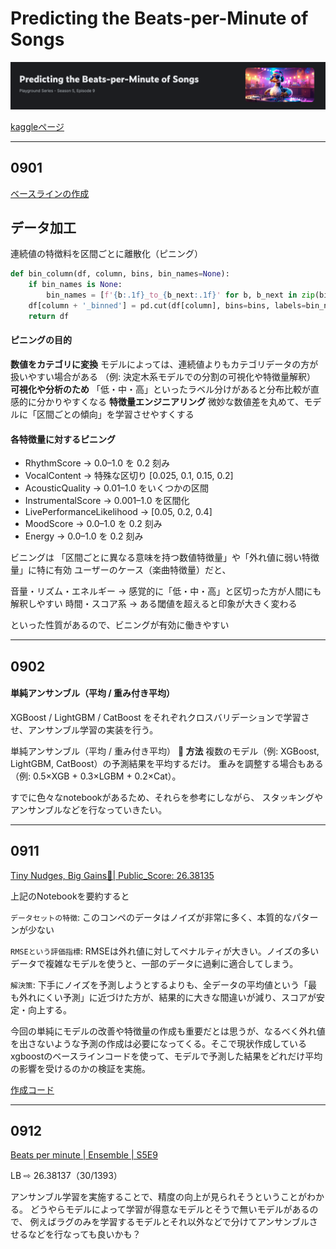 # Predicting the Beats-per-Minute of Songs
![image](https://github.com/kaneda05/kaggle_Playground-Series/blob/main/png/002_playground.png)



[kaggleページ](https://www.kaggle.com/competitions/playground-series-s5e9)

---

## 0901

[ベースラインの作成]()

## データ加工
連続値の特徴料を区間ごとに離散化（ピニング）
```python
def bin_column(df, column, bins, bin_names=None):
    if bin_names is None:
        bin_names = [f'{b:.1f}_to_{b_next:.1f}' for b, b_next in zip(bins[:-1], bins[1:])]
    df[column + '_binned'] = pd.cut(df[column], bins=bins, labels=bin_names, include_lowest=True)
    return df
```
#### ピニングの目的
**数値をカテゴリに変換**
モデルによっては、連続値よりもカテゴリデータの方が扱いやすい場合がある
（例: 決定木系モデルでの分割の可視化や特徴量解釈）
**可視化や分析のため**
「低・中・高」といったラベル分けがあると分布比較が直感的に分かりやすくなる
**特徴量エンジニアリング**
微妙な数値差を丸めて、モデルに「区間ごとの傾向」を学習させやすくする

#### 各特徴量に対するピニング
- RhythmScore → 0.0–1.0 を 0.2 刻み
- VocalContent → 特殊な区切り [0.025, 0.1, 0.15, 0.2]
- AcousticQuality → 0.01–1.0 をいくつかの区間
- InstrumentalScore → 0.001–1.0 を区間化
- LivePerformanceLikelihood → [0.05, 0.2, 0.4]
- MoodScore → 0.0–1.0 を 0.2 刻み
- Energy → 0.0–1.0 を 0.2 刻み

ビニングは 「区間ごとに異なる意味を持つ数値特徴量」や「外れ値に弱い特徴量」に特に有効
ユーザーのケース（楽曲特徴量）だと、

音量・リズム・エネルギー → 感覚的に「低・中・高」と区切った方が人間にも解釈しやすい
時間・スコア系 → ある閾値を超えると印象が大きく変わる

といった性質があるので、ビニングが有効に働きやすい

---

## 0902

#### 単純アンサンブル（平均 / 重み付き平均）
XGBoost / LightGBM / CatBoost をそれぞれクロスバリデーションで学習させ、アンサンブル学習の実装を行う。

単純アンサンブル（平均 / 重み付き平均）
**📌 方法**
複数のモデル（例: XGBoost, LightGBM, CatBoost）の予測結果を平均するだけ。
重みを調整する場合もある（例: 0.5×XGB + 0.3×LGBM + 0.2×Cat）。

すでに色々なnotebookがあるため、それらを参考にしながら、
スタッキングやアンサンブルなどを行なっていきたい。

---

## 0911
[Tiny Nudges, Big Gains🎯| Public_Score: 26.38135](https://www.kaggle.com/code/princevegeta515/tiny-nudges-big-gains-public-score-26-38135)

上記のNotebookを要約すると

`データセットの特徴`: このコンペのデータはノイズが非常に多く、本質的なパターンが少ない

`RMSEという評価指標`: RMSEは外れ値に対してペナルティが大きい。ノイズの多いデータで複雑なモデルを使うと、一部のデータに過剰に適合してしまう。

`解決策`: 下手にノイズを予測しようとするよりも、全データの平均値という「最も外れにくい予測」に近づけた方が、結果的に大きな間違いが減り、スコアが安定・向上する。

今回の単純にモデルの改善や特徴量の作成も重要だとは思うが、なるべく外れ値を出さないような予測の作成は必要になってくる。そこで現状作成しているxgboostのベースラインコードを使って、モデルで予測した結果をどれだけ平均の影響を受けるのかの検証を実施。

[作成コード](https://www.kaggle.com/code/masakane/baseline-xgboost)

---

## 0912
[Beats per minute | Ensemble | S5E9](https://www.kaggle.com/code/anthonytherrien/beats-per-minute-ensemble-s5e9)

LB ⇨ 26.38137（30/1393）

アンサンブル学習を実施することで、精度の向上が見られそうということがわかる。
どうやらモデルによって学習が得意なモデルとそうで無いモデルがあるので、
例えばラグのみを学習するモデルとそれ以外などで分けてアンサンブルさせるなどを行なっても良いかも？